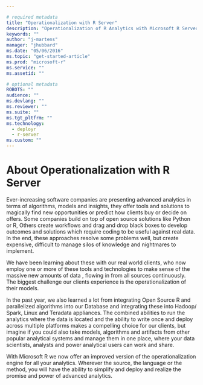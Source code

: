 ```yaml
---

# required metadata
title: "Operationalization with R Server"
description: "Operationalization of R Analytics with Microsoft R Server"
keywords: ""
author: "j-martens"
manager: "jhubbard"
ms.date: "05/06/2016"
ms.topic: "get-started-article"
ms.prod: "microsoft-r"
ms.service: ""
ms.assetid: ""

# optional metadata
ROBOTS: ""
audience: ""
ms.devlang: ""
ms.reviewer: ""
ms.suite: ""
ms.tgt_pltfrm: ""
ms.technology: 
  - deployr
  - r-server
ms.custom: ""
---
```


# About Operationalization with R Server

Ever-increasing  software companies are presenting  advanced analytics in terms of algorithms, models and insights, they offer  tools and solutions to magically find new opportunities or predict how clients buy or decide on offers. Some companies build on top of open source solutions like Python or R, Others create workflows and drag and drop black boxes to develop outcomes and solutions which require coding to be useful against real data.  In the end, these approaches resolve some problems well, but create expensive, difficult to manage silos of knowledge and nightmares to implement.

We have been learning about these with our real world clients, who now employ  one or more of these  tools and technologies to make sense of the massive new amounts of data , flowing in from all sources continuously. The biggest challenge our clients experience is the operationalization of their models.

In the past year, we also learned a lot from integrating Open Source R and parallelized algorithms into our Database and integrating these into Hadoop/ Spark, Linux and Teradata appliances. The combined abilities to run the analytics where the data is located and the ability to write once and deploy across multiple platforms makes a compelling choice for our clients, but imagine if you could also take models, algorithms and artifacts from other popular analytical systems and manage them in one place, where your data scientists, analysts and power analytical users can work and share.

With Microsoft R we now offer an improved version of the operationalization engine for all  your analytics. Wherever the source, the  language or the method, you will have the ability to simplify and deploy and realize the promise and power of advanced analytics.